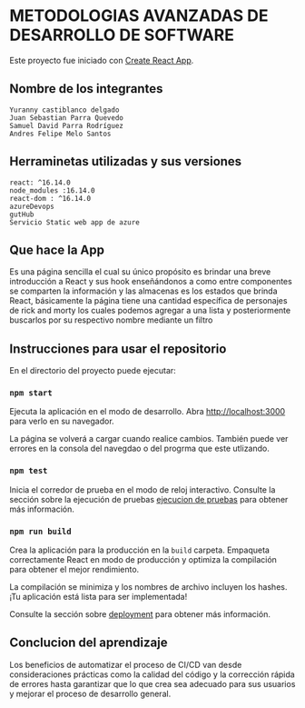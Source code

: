# METODOLOGIAS AVANZADAS DE DESARROLLO DE SOFTWARE

Este proyecto fue iniciado con [Create React App](https://github.com/facebook/create-react-app).


## Nombre de los integrantes

    Yuranny castiblanco delgado
    Juan Sebastian Parra Quevedo
    Samuel David Parra Rodríguez
    Andres Felipe Melo Santos

## Herraminetas utilizadas y sus versiones 

    react: ^16.14.0
    node_modules :16.14.0
    react-dom : ^16.14.0
    azureDevops
    gutHub 
    Servicio Static web app de azure

## Que hace la App

Es una página sencilla el cual su único propósito es brindar una breve introducción a React y sus hook enseñándonos a como entre componentes se comparten la información y las almacenas es los estados que brinda React, básicamente la página tiene una cantidad específica de personajes de rick and morty los cuales podemos agregar a una lista y posteriormente buscarlos por su respectivo nombre mediante un filtro


## Instrucciones para usar el repositorio

En el directorio del proyecto puede ejecutar:

### `npm start`

Ejecuta la aplicación en el modo de desarrollo.
Abra [http://localhost:3000](http://localhost:3000) para verlo en su navegador.

La página se volverá a cargar cuando realice cambios.
También puede ver errores en la consola del navegdao o del progrma que este utlizando.

### `npm test`

Inicia el corredor de prueba en el modo de reloj interactivo.
Consulte la sección sobre la ejecución de pruebas [ejecucion de pruebas](https://facebook.github.io/create-react-app/docs/running-tests) para obtener más información.


### `npm run build`

Crea la aplicación para la producción en la `build` carpeta.
Empaqueta correctamente React en modo de producción y optimiza la compilación para obtener el mejor rendimiento.

La compilación se minimiza y los nombres de archivo incluyen los hashes.
¡Tu aplicación está lista para ser implementada!

Consulte la sección sobre [deployment](https://facebook.github.io/create-react-app/docs/deployment) para obtener más información.

## Conclucion del aprendizaje 

Los beneficios de automatizar el proceso de CI/CD van desde consideraciones prácticas como la calidad del código y la corrección rápida de errores hasta garantizar que lo que crea sea adecuado para sus usuarios y mejorar el proceso de desarrollo general.